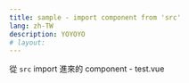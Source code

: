 ```yaml
---
title: sample - import component from 'src'
lang: zh-TW
description: YOYOYO
# layout:
---
```


<script setup>
// 路徑可以使用 alias: @components/
import Test from '@components/test.vue'
</script>

<Test />

從 `src` import 進來的 component - test.vue

